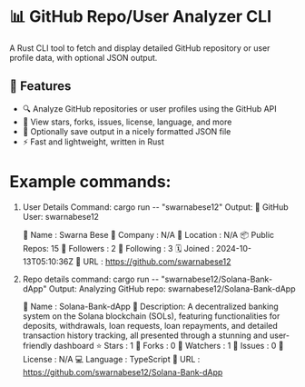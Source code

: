 # 📊 GitHub Repo/User Analyzer CLI

A Rust CLI tool to fetch and display detailed GitHub repository or user profile data, with optional JSON output.


## 🧰 Features

- 🔍 Analyze GitHub repositories or user profiles using the GitHub API
- 📄 View stars, forks, issues, license, language, and more
- 💾 Optionally save output in a nicely formatted JSON file
- ⚡ Fast and lightweight, written in Rust

# Example commands:
1) User Details Command: cargo run -- "swarnabese12"
   Output:
    👤 GitHub User: swarnabese12
    
    🧑 Name       : Swarna Bese
    🏢 Company    : N/A
    📍 Location   : N/A
    📦 Public Repos: 15
    👥 Followers  : 2
    🤝 Following  : 3
    🗓️  Joined     : 2024-10-13T05:10:36Z
    🔗 URL        : https://github.com/swarnabese12

2) Repo details command: cargo run -- "swarnabese12/Solana-Bank-dApp"
   Output: 
     Analyzing GitHub repo: swarnabese12/Solana-Bank-dApp
    
    📄 Name       : Solana-Bank-dApp
    💬 Description: A decentralized banking system on the Solana blockchain (SOLs), featuring functionalities for deposits, withdrawals, loan requests, loan repayments, and detailed transaction history tracking, all presented through a stunning and user-friendly dashboard
    ⭐ Stars      : 1
    🍴 Forks      : 0
    👀 Watchers   : 1
    🐛 Issues     : 0
    📝 License    : N/A
    💻 Language   : TypeScript
    🔗 URL        : https://github.com/swarnabese12/Solana-Bank-dApp

